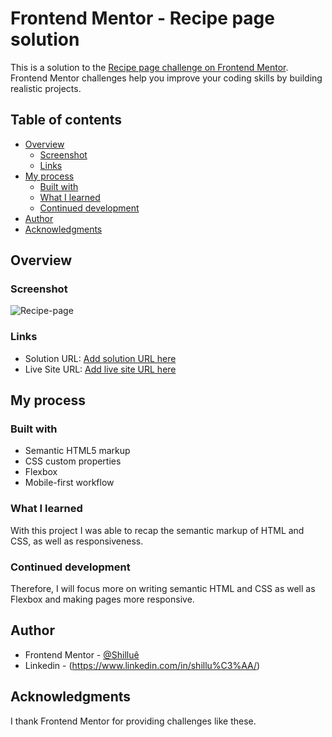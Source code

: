 # Frontend Mentor - Recipe page solution
This is a solution to the [Recipe page challenge on Frontend Mentor](https://www.frontendmentor.io/challenges/recipe-page-KiTsR8QQKm). Frontend Mentor challenges help you improve your coding skills by building realistic projects. 

## Table of contents

- [Overview](#overview)
  - [Screenshot](#screenshot)
  - [Links](#links)
- [My process](#my-process)
  - [Built with](#built-with)
  - [What I learned](#what-i-learned)
  - [Continued development](#continued-development)
- [Author](#author)
- [Acknowledgments](#acknowledgments)

## Overview

### Screenshot

![Recipe-page](https://github.com/Shillue/Recipe-page/assets/86475008/02b20f6a-2c36-4ff5-99e1-ecdb5be94249)

### Links

- Solution URL: [Add solution URL here](https://github.com/Shillue/Recipe-page.git)
- Live Site URL: [Add live site URL here]()

## My process

### Built with

- Semantic HTML5 markup
- CSS custom properties
- Flexbox
- Mobile-first workflow

### What I learned

With this project I was able to recap the semantic markup of HTML and CSS, as well as responsiveness.

### Continued development

Therefore, I will focus more on writing semantic HTML and CSS as well as Flexbox and making pages more responsive.

## Author

- Frontend Mentor - [@Shilluê](https://www.frontendmentor.io/profile/Shillue)
- Linkedin - (https://www.linkedin.com/in/shillu%C3%AA/)


## Acknowledgments

I thank Frontend Mentor for providing challenges like these.
